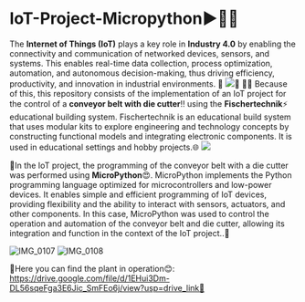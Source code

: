 # IoT-Project-Micropython▶️🤷‍♂️

The **Internet of Things (IoT)** plays a key role in **Industry 4.0** by enabling the connectivity and communication of networked devices, sensors, and systems. This enables real-time data collection, process optimization, automation, and autonomous decision-making, thus driving efficiency, productivity, and innovation in industrial environments. 🤞
![](https://www.cibernos.com/hubfs/industry-2496192_1920.jpg)🔗
🤷‍♂ Because of this, this repository consists of the implementation of an IoT project for the control of a **conveyor belt with die cutter**‼️ using the **Fischertechnik**⚡ educational building system. Fischertechnik is an educational build system that uses modular kits to explore engineering and technology concepts by constructing functional models and integrating electronic components. It is used in educational settings and hobby projects.🌐
![](https://www.maquinasvirtuales.eu/ipsoapoo/2022/02/esp32-configurar-wifi-con-micropython-2.png)

🧠In the IoT project, the programming of the conveyor belt with a die cutter was performed using **MicroPython**😍. MicroPython implements the Python programming language optimized for microcontrollers and low-power devices. It enables simple and efficient programming of IoT devices, providing flexibility and the ability to interact with sensors, actuators, and other components. In this case, MicroPython was used to control the operation and automation of the conveyor belt and die cutter, allowing its integration and function in the context of the IoT project..🫡

![IMG_0107](https://github.com/JuanGascaCalderon/IoT-Project-Micropython/assets/85767018/6f60c508-c3df-4acf-b883-3ba3b8c5bf20)
![IMG_0108](https://github.com/JuanGascaCalderon/IoT-Project-Micropython/assets/85767018/b152cc84-1121-4dfb-a854-c564bca8f212)

🥰Here you can find the plant in operation😊: https://drive.google.com/file/d/1EHui3Dm-DL56sqeFga3E6Jic_SmFEo6j/view?usp=drive_link🔗
